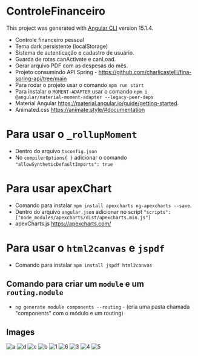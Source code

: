 # ControleFinanceiro
This project was generated with [Angular CLI](https://github.com/angular/angular-cli) version 15.1.4.

- Controle financeiro pessoal
- Tema dark persistente (localStorage)
- Sistema de autenticação e cadastro de usuário.
- Guarda de rotas canActivate e canLoad. 
- Gerar arquivo PDF com as despesas do mês.
- Projeto consumindo API Spring - https://github.com/charlicastelli/fina-spring-api/tree/main
- Para rodar o projeto usar o comando `npm run start`
- Para instalar o `MOMENT-ADAPTER` usar o comando `npm i @angular/material-moment-adapter --legacy-peer-deps`
- Material Angular https://material.angular.io/guide/getting-started.
- Animated.css https://animate.style/#documentation

# Para usar o `_rollupMoment`
- Dentro do arquivo `tsconfig.json`
- No `compilerOptions{ }` adicionar o comando `"allowSyntheticDefaultImports": true`

# Para usar apexChart
- Comando para instalar `npm install apexcharts ng-apexcharts --save`.
- Dentro do arquivo `angular.json` adicionar no script `"scripts": ["node_modules/apexcharts/dist/apexcharts.min.js"]`
- apexCharts.js https://apexcharts.com/

# Para usar o `html2canvas` e `jspdf`
- Comando para instalar `npm install jspdf html2canvas`


## Comando para criar um `module` e um `routing.module`
- `ng generate module components --routing` - (cria uma pasta chamada "components" com o módulo e um routing)

## Images
![a](https://user-images.githubusercontent.com/80997263/214683829-93558fd1-9031-4e20-b87f-18f379eed00c.png)
![d](https://user-images.githubusercontent.com/80997263/214683850-22b7c1be-b937-4c1b-98c5-0da6313eda1b.png)
![c](https://user-images.githubusercontent.com/80997263/214683889-6903a1d9-d09b-4869-9b10-87ad882c4c80.png)
![b](https://user-images.githubusercontent.com/80997263/214683921-5c45b004-30a1-430e-8bbf-9a49f4b36278.png)
![1](https://user-images.githubusercontent.com/80997263/207950272-d48f7c65-4f40-4504-a6a6-6afac7a330f1.png)
![6](https://user-images.githubusercontent.com/80997263/208979801-6396e008-721f-402b-9483-b18df659ad10.png)
![3](https://user-images.githubusercontent.com/80997263/207950297-c9e81a06-dac0-4e5e-82ff-528142ea414e.png)
![4](https://user-images.githubusercontent.com/80997263/207950311-4fa8d0e8-1311-43d7-8a1b-472eafb34f83.png)
![5](https://user-images.githubusercontent.com/80997263/207950314-89e46387-74de-4655-8460-b3c583278e93.png)
